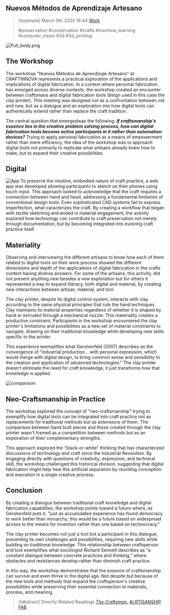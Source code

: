 ## Nuevos Métodos de Aprendizaje Artesano

> [!example] March 9th 2025 18:44
> [Work](https://www.craftinnova.es/)
>
> #preservation #conservation #crafts #machine_learning #computer_vision #3d #3d_printing

![Full_body.png](./IMG/Craftinnova/Workshop_All.jpg)

## The Workshop

The workshop "Nuevos Métodos de Aprendizaje Artesano" at CRAFTINNOVA represents a practical exploration of the applications and implications of digital fabrication. In a context where personal fabrication has emerged across diverse contexts, the workshop created an encounter between craftsmans and digital fabrication tools (beign used in this case the clay printer). This meeting was designed not as a confrontation between old and new, but as a dialogue and an exploration into how digital tools can authentically extend rather than replace the craft tradition.

The central question that emergedwas the following:
***If craftsmanship's essence lies in the creative problem solving process, how can digital fabrication tools become active participants in it rather than automation devices?*** 
Trying to apply personal fabrication as a means of empowerment rather than mere efficiency, the idea of the workshop was to approach digital tools not primarily to replicate what artisans already knew how to make, but to expand their creative possibilities.

## Digital

![App](./IMG/Craftinnova/app.png)
To preserve the intuitive, embodied nature of craft practice, a web app was developed allowing participants to sketch on their phones using touch input. This approach looked to acknowledge that the craft requires a connection between hand and head, addressing a fundamental limitation of conventional design tools. Even sophisticated CAD systems fail to express imperfection, what caracterizes the craft. By creating a workflow that began with tactile sketching and ended in material engagement, the activity explored how technology can contribute to craft preservation not merely through documentation, but by becoming integrated into evolving craft practice itself.

## Materiality

Observing and interviewing the different artisans to know how each of them related to digital tools on their work process showed the different dimensions and depth of the applications of digital fabrication in the crafts context having diverse answers. For some of the artisans, this activity, did not present anything new besides a new exploration but for others it represented a way to expand literacy, both digital and material, by creating new interactions between artisan, material, and tool. 

The clay printer, despite its digital control system, interacts with clay according to the same physical principles that rule the hand techniques. Clay maintains its material properties regardless of whether it is shaped by hand or extruded through a mechanical nozzle. This materiality creates a productive constraint; Participants in the workshop encountered the clay printer's limitations and possibilities as a new set of material constraints to navigate, drawing on their traditional knowledge while developing new skills specific to the printer.

This experience exemplifies what Gershenfeld (2007) describes as the convergence of "industrial production... with personal expression, which would merge with digital design, to bring common sense and sensibility to the creation and application of advanced technologies." The clay printer doesn't eliminate the need for craft knowledge, it just transforms how that knowledge is applied.

![comparison](./IMG/Craftinnova/comparison.jpeg)
## Neo-Craftsmanship in Practice

The workshop explored the concept of "neo-craftsmanship" trying to exemplify how digital tools can be integrated into craft practice not as replacements for traditional methods but as extensions of them. The comparison between hand built pieces and those created through the clay printer wasn't framed as a competition between methods but as an exploration of their complementary strengths.

This approach explored the "black-or-white" thinking that has characterized discussions of technology and craft since the Industrial Revolution. By engaging directly with questions of creativity, expression, and technical skill, the workshop challenged this historical division, suggesting that digital fabrication might help heal this artificial separation by reuniting conception and execution in a single creative process.

## Conclusion

By creating a dialogue between traditional craft knowledge and digital fabrication capabilities, the workshop points toward a future where, as Gershenfeld puts it, "just as accumulated experience has found democracy to work better than monarchy, this would be a future based on widespread access to the means for invention rather than one based on technocracy."

The clay printer becomes not just a tool but a participant in this dialogue, presenting its own challenges and possibilities, requiring new skills while building on traditional knowledge. This relationship between craftsperson and tool exemplifies what sociologist Richard Sennett describes as "a constant dialogue between concrete practices and thinking," where obstacles and resistances develop rather than diminish craft practice.

In this way, the workshop demonstrates that the essence of craftsmanship can survive and even thrive in the digital age. Not despite but because of the new tools and methods that expand the craftsperson's creative possibilities while preserving their essential connection to materials, process, and meaning.


> [!abstract] Directly Related Readings
> [_The Craftsman_.](The_Craftsman.md) 
> [AI.RTISANSHIP](../Personal_Projects/AI.RTISANSHIP.md)
> [FAB](../Books/Fab.md)




